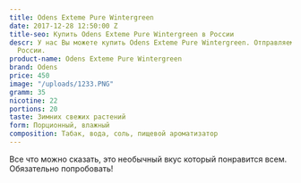 ```yaml
---
title: Odens Exteme Pure Wintergreen
date: 2017-12-28 12:50:00 Z
title-seo: Купить Odens Exteme Pure Wintergreen в России
descr: У нас Вы можете купить Odens Exteme Pure Wintergreen. Отправляем по всей территории
  России.
product-name: Odens Exteme Pure Wintergreen
brand: Odens
price: 450
image: "/uploads/1233.PNG"
gramm: 35
nicotine: 22
portions: 20
taste: Зимних свежих растений
form: Порционный, влажный
composition: Табак, вода, соль, пищевой ароматизатор
---
```


Все что можно сказать, это необычный вкус который понравится всем. Обязательно попробовать!